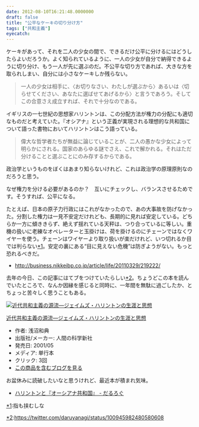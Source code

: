 ```yaml
---
date: 2012-08-10T16:21:48.0000000
draft: false
title: "公平なケーキの切り分け方"
tags: ["共和主義"]
eyecatch: 
---
```

<p>ケーキがあって、それを二人の少女の間で、できるだけ公平に分けるにはどうしたらよいだろうか。よく知られているように、一人の少女が自分で納得できるように切り分け、もう一人が先に選ぶのだ。不公平な切り方であれば、大きな方を取られしまい、自分には小さなケーキしか残らない。</p>

<blockquote>
<p>一人の少女は相手に、〈お切りなさい、わたしが選ぶから〉あるいは〈切らせてください、あなたに選ばせてあげるから〉と言うであろう。そしてこの合意さえ成立すれば、それで十分なのである。</p>

</blockquote>
<p>イギリスの一七世紀の思想家ハリントンは、この分配方法が権力の分配にも適切なものだと考えていた。『オシアナ』という正義が実現される理想的な共和国について語った書物においてハリントンはこう語っている。</p>

<blockquote>
<p>偉大な哲学者たちが無益に論じていることが、二人の愚かな少女によって明らかにされる。国家のあらゆる謎でさえ、これで解かれる。それはただ分けることと選ぶことにのみ存するからである。</p>

</blockquote>
<p>政治学というものをぼくはあまり知らないけれど、これは政治学の原理原則なのだろうと思う。</p><p>なぜ権力を分ける必要があるのか？　互いにチェックし、バランスさせるためです。そうすれば、公平になる。</p><p>たとえば、日本の原子力行政にはこれがなかったので、あの大事故を防げなかった。分割した権力は一見不安定だけれども、長期的に見れば安定している。どちらか一方に傾ききらず、絶えず揺れている天秤は、つり合っているに等しい。重機の扱いに老練なオペレーターと玉掛けは、荷を掛けるのにチェーンではなくワイヤーを使う。チェーンはワイヤーより取り扱いが楽だけれど、いつ切れるか目では判らない<a href="#f-6b651835" name="fn-6b651835" title="指も挟むしな">*1</a>。安定の裏にある“目に見えない危機”は防ぎようがない。もっと恐れるべきだ。</p>

<ul>
<li><a href="http://business.nikkeibp.co.jp/article/life/20110329/219222/">http://business.nikkeibp.co.jp/article/life/20110329/219222/</a></li>
</ul><p>去年の今日、この記事にはてブをつけていたらしい<a href="#f-ed4b66e4" name="fn-ed4b66e4" title="https://twitter.com/daruyanagi/status/100945982480580608">*2</a>。ちょうどこの本を読んでいたところで、なんか因縁を感じると同時に、一年間を無駄に過ごしたか、とちょっと苦々しく思うこともある。</p><p><div class="hatena-asin-detail"><a href="http://www.amazon.co.jp/exec/obidos/ASIN/4822601943/bestylesnet-22/"><img src="https://images-fe.ssl-images-amazon.com/images/I/41RJJHGDJVL._SL160_.jpg" class="hatena-asin-detail-image" alt="近代共和主義の源流―ジェイムズ・ハリントンの生涯と思想" title="近代共和主義の源流―ジェイムズ・ハリントンの生涯と思想"></a><div class="hatena-asin-detail-info"><p class="hatena-asin-detail-title"><a href="http://www.amazon.co.jp/exec/obidos/ASIN/4822601943/bestylesnet-22/">近代共和主義の源流―ジェイムズ・ハリントンの生涯と思想</a></p><ul><li><span class="hatena-asin-detail-label">作者:</span> 浅沼和典</li><li><span class="hatena-asin-detail-label">出版社/メーカー:</span> 人間の科学新社</li><li><span class="hatena-asin-detail-label">発売日:</span> 2001/05</li><li><span class="hatena-asin-detail-label">メディア:</span> 単行本</li><li> <span class="hatena-asin-detail-label">クリック</span>: 3回</li><li><a href="http://d.hatena.ne.jp/asin/4822601943/bestylesnet-22" target="_blank">この商品を含むブログを見る</a></li></ul></div><div class="hatena-asin-detail-foot"></div></div></p><p>お盆休みに読破したいなと思うけれど、最近本が積まれ気味。</p>

<ul>
<li><a href="https://blog.daruyanagi.jp/entry/2012/01/30/220146">&#x30CF;&#x30EA;&#x30F3;&#x30C8;&#x30F3;&#x3068;&#x300E;&#x30AA;&#x30FC;&#x30B7;&#x30A2;&#x30CA;&#x5171;&#x548C;&#x56FD;&#x300F; - &#x3060;&#x308B;&#x308D;&#x3050;</a></li>
</ul><div class="footnote">
<p class="footnote"><a href="#fn-6b651835" name="f-6b651835" class="footnote-number">*1</a><span class="footnote-delimiter">:</span><span class="footnote-text">指も挟むしな</span></p>
<p class="footnote"><a href="#fn-ed4b66e4" name="f-ed4b66e4" class="footnote-number">*2</a><span class="footnote-delimiter">:</span><span class="footnote-text"><a href="https://twitter.com/daruyanagi/status/100945982480580608">https://twitter.com/daruyanagi/status/100945982480580608</a></span></p>
</div>